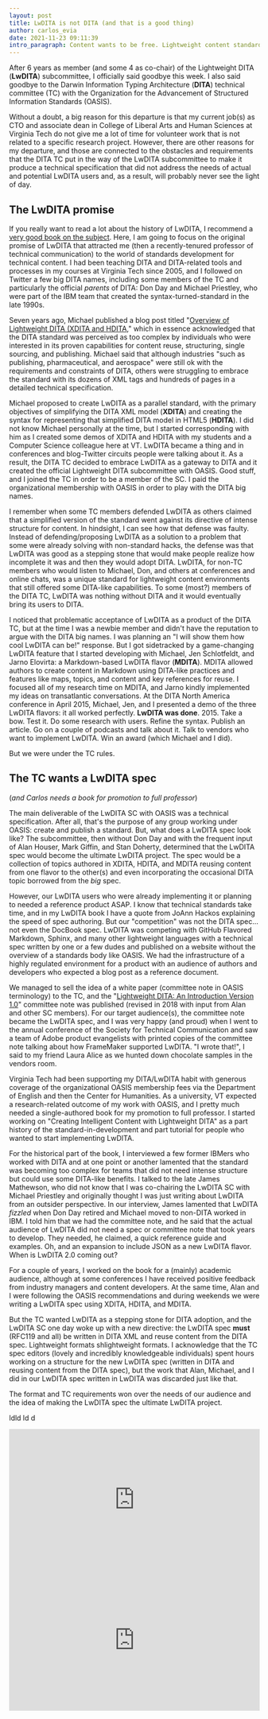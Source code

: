 ```yaml
---
layout: post
title: LwDITA is not DITA (and that is a good thing)
author: carlos_evia
date: 2021-11-23 09:11:39
intro_paragraph: Content wants to be free. Lightweight content standards also want to be free.
---
```

After 6 years as member (and some 4 as co-chair) of the Lightweight DITA (**LwDITA**) subcommittee, I officially said goodbye this week. I also said goodbye to the Darwin Information Typing Architecture (**DITA**) technical committee (TC) with the Organization for the Advancement of Structured Information Standards (OASIS).

Without a doubt, a big reason for this departure is that my current job(s) as CTO and associate dean in College of Liberal Arts and Human Sciences at Virginia Tech do not give me a lot of time for volunteer work that is not related to a specific research project. However, there are other reasons for my departure, and those are connected to the obstacles and requirements that the DITA TC put in the way of the LwDITA subcommittee to make it produce a technical specification that did not address the needs of actual and potential LwDITA users and, as a result, will probably never see the light of day.

## The LwDITA promise

If you really want to read a lot about the history of LwDITA, I recommend a [very good book on the subject](https://www.routledge.com/Creating-Intelligent-Content-with-Lightweight-DITA/Evia/p/book/9780815393825). Here, I am going to focus on the original promise of LwDITA that attracted me (then a recently-tenured professor of technical communication) to the world of standards development for technical content. I had been teaching DITA and DITA-related tools and processes in my courses at Virginia Tech since 2005, and I followed on Twitter a few big DITA names, including some members of the TC and particularly the official *parents* of DITA: Don Day and Michael Priestley, who were part of the IBM team that created the syntax-turned-standard in the late 1990s.

Seven years ago, Michael published a blog post titled "[Overview of Lightweight DITA (XDITA and HDITA](http://dita-archive.xml.org/blog/overview-of-lightweight-dita-xdita-and-hdita)," which in essence acknowledged that the DITA standard was perceived as too complex by individuals who were interested in its proven capabilities for content reuse, structuring, single sourcing, and publishing. Michael said that although industries "such as publishing, pharmaceutical, and aerospace" were still ok with the requirements and constraints of DITA, others were struggling to embrace the standard with its dozens of XML tags and hundreds of pages in a detailed technical specification. 

Michael proposed to create LwDITA as a parallel standard, with the primary objectives of simplifying the DITA XML model (**XDITA**) and creating the syntax for representing that simplified DITA model in HTML5 (**HDITA**). I did not know Michael personally at the time, but I started corresponding with him as I created some demos of XDITA and HDITA with my students and a Computer Science colleague here at VT. LwDITA became a thing and in conferences and blog-Twitter circuits people were talking about it. As a result, the DITA TC decided to embrace LwDITA as a gateway to DITA and it created the official Lightweight DITA subcommittee with OASIS. Good stuff, and I joined the TC in order to be a member of the SC. I paid the organizational membership with OASIS in order to play with the DITA big names.

I remember when some TC members defended LwDITA as others claimed that a simplified version of the standard went against its directive of intense structure for content. In hindsight, I can see how that defense was faulty. Instead of defending/proposing LwDITA as a solution to a problem that some were already solving with non-standard hacks, the defense was that LwDITA was good as a stepping stone that would make people realize how incomplete it was and then they would adopt DITA. LwDITA, for non-TC members who would listen to Michael, Don, and others at conferences and online chats, was a unique standard for lightweight content environments that still offered some DITA-like capabilities. To some (most?) members of the DITA TC, LwDITA was nothing without DITA and it would eventually bring its users to DITA. 

I noticed that problematic acceptance of LwDITA as a product of the DITA TC, but at the time I was a newbie member and didn't have the reputation to argue with the DITA big names. I was planning an "I will show them how cool LwDITA can be!" response. But I got sidetracked by a game-changing LwDITA feature that I started developing with Michael, Jen Schlotfeldt, and Jarno Elovirta: a Markdown-based LwDITA flavor (**MDITA**). MDITA allowed authors to create content in Markdown using DITA-like practices and features like maps, topics, and content and key references for reuse. I focused all of my research time on MDITA, and Jarno kindly implemented my ideas on transatlantic conversations. At the DITA North America conference in April 2015, Michael, Jen, and I presented a demo of the three LwDITA flavors: it all worked perfectly. **LwDITA was done**. 2015. Take a bow. Test it. Do some research with users. Refine the syntax. Publish an article. Go on a couple of podcasts and talk about it. Talk to vendors who want to implement LwDITA. Win an award (which Michael and I did).

But we were under the TC rules. 

## The TC wants a LwDITA spec

(*and Carlos needs a book for promotion to full professor*)

The main deliverable of the LwDITA SC with OASIS was a technical specification. After all, that's the purpose of any group working under OASIS: create and publish a standard. But, what does a LwDITA spec look like? The subcommittee, then without Don Day and with the frequent input of Alan Houser, Mark Giffin, and Stan Doherty, determined that the LwDITA spec would become the ultimate LwDITA project. The spec would be a collection of topics authored in XDITA, HDITA, and MDITA reusing content from one flavor to the other(s) and even incorporating the occasional DITA topic borrowed from the *big* spec. 

However, our LwDITA users who were already implementing it or planning to needed a reference product ASAP. I know that technical standards take time, and in my LwDITA book I have a quote from JoAnn Hackos explaining the speed of spec authoring. But our "competition" was not the DITA spec... not even the DocBook spec. LwDITA was competing with GitHub Flavored Markdown, Sphinx, and many other lightweight languages with a technical spec written by one or a few dudes and published on a website without the overview of a standards body like OASIS. We had the infrastructure of a highly regulated environment for a product with an audience of authors and developers who expected a blog post as a reference document.

We managed to sell the idea of a white paper (committee note in OASIS terminology) to the TC, and the "[Lightweight DITA: An Introduction Version 1.0](http://docs.oasis-open.org/dita/LwDITA/v1.0/LwDITA-v1.0.html)" committee note was published (revised in 2018 with input from Alan and other SC members). For our target audience(s), the committee note became the LwDITA spec, and I was very happy (and proud) when I went to the annual conference of the Society for Technical Communication and saw a team of Adobe product evangelists with printed copies of the committee note talking about how FrameMaker supported LwDITA. "I wrote that!", I said to my friend Laura Alice as we hunted down chocolate samples in the vendors room.  

Virginia Tech had been supporting my DITA/LwDITA habit with generous coverage of the organizational OASIS membership fees via the Department of English and then the Center for Humanities. As a university, VT expected a research-related outcome of my work with OASIS, and I pretty much needed a single-authored book for my promotion to full professor. I started working on "Creating Intelligent Content with Lightweight DITA" as a part history of the standard-in-development and part tutorial for people who wanted to start implementing LwDITA. 

For the historical part of the book, I interviewed a few former IBMers who worked with DITA and at one point or another lamented that the standard was becoming too complex for teams that did not need intense structure but could use some DITA-like benefits. I talked to the late James Mathewson, who did not know that I was co-chairing the LwDITA SC with Michael Priestley and originally thought I was just writing about LwDITA from an outsider perspective. In our interview, James lamented that LwDITA *fizzled* when Don Day retired and Michael moved to non-DITA worked in IBM. I told him that we had the committee note, and he said that  the actual audience of LwDITA did not need a spec or committee note that took years to develop. They needed, he claimed, a quick reference guide and examples. Oh, and an expansion to include JSON as a new LwDITA flavor. When is LwDITA 2.0 coming out?

For a couple of years, I worked on the book for a (mainly) academic audience, although at some conferences I have received positive feedback from industry managers and content developers. At the same time, Alan and I were following the OASIS recommendations and during weekends we were writing a LwDITA spec using XDITA, HDITA, and MDITA.

But the TC wanted LwDITA as a stepping stone for DITA adoption, and the LwDITA SC one day woke up with a new directive: the LwDITA spec **must** (RFC119 and all) be written in DITA XML and reuse content from the DITA spec. Lightweight formats shlightweight formats.  I acknowledge that the TC spec editors (lovely and incredibly knowledgeable individuals) spent hours working on a structure for the new LwDITA spec (written in DITA and reusing content from the DITA spec), but the work that Alan, Michael, and I did in our LwDITA spec written in LwDITA was discarded just like that.

The format and TC requirements won over the needs of our audience and the idea of making the LwDITA spec the ultimate LwDITA project. 

ldld ld d

<style>.embed-container { position: relative; padding-bottom: 56.25%; height: 0; overflow: hidden; max-width: 100%; } .embed-container iframe, .embed-container object, .embed-container embed { position: absolute; top: 0; left: 0; width: 100%; height: 100%; }</style><div class='embed-container'><iframe src='https://www.youtube.com/embed/hQugcviHDTA' frameborder='0' allowfullscreen></iframe></div>



<style>.embed-container { position: relative; padding-bottom: 56.25%; height: 0; overflow: hidden; max-width: 100%; } .embed-container iframe, .embed-container object, .embed-container embed { position: absolute; top: 0; left: 0; width: 100%; height: 100%; }</style><div class='embed-container'><iframe src='https://www.youtube.com/embed/89degLrNZM8' frameborder='0' allowfullscreen></iframe></div>